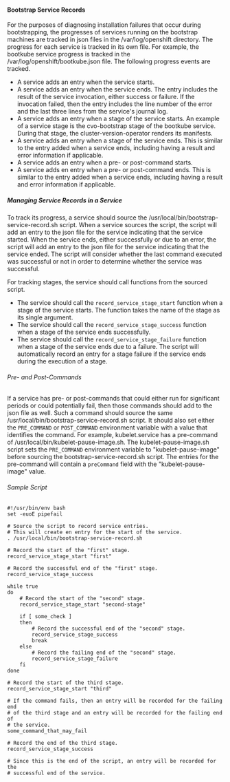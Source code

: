 #### Bootstrap Service Records ####

For the purposes of diagnosing installation failures that occur during bootstrapping, the
progresses of services running on the bootstrap machines are tracked in json files in the
/var/log/openshift directory. The progress for each service is tracked in its own file. For
example, the bootkube service progress is tracked in the /var/log/openshift/bootkube.json
file. The following progress events are tracked.
* A service adds an entry when the service starts.
* A service adds an entry when the service ends. The entry includes the result of the service
invocation, either success or failure. If the invocation failed, then the entry includes
the line number of the error and the last three lines from the service's journal log.
* A service adds an entry when a stage of the service starts. An example of a service stage
is the cvo-bootstrap stage of the bootkube service. During that stage, the
cluster-version-operator renders its manifests.
* A service adds an entry when a stage of the service ends. This is similar to the entry
added when a service ends, including having a result and error information if applicable.
* A service adds an entry when a pre- or post-command starts.
* A service adds en entry when a pre- or post-command ends. This is similar to the entry
added when a service ends, including having a result and error information if applicable.

##### Managing Service Records in a Service #####

To track its progress, a service should source the /usr/local/bin/bootstrap-service-record.sh
script. When a service sources the script, the script will add an entry to the json file for
the service indicating that the service started. When the service ends, either successfully
or due to an error, the script will add an entry to the json file for the service indicating that
the service ended. The script will consider whether the last command executed was successful or
not in order to determine whether the service was successful.

For tracking stages, the service should call functions from the sourced script.
* The service should call the `record_service_stage_start` function when a stage of the service
starts. The function takes the name of the stage as its single argument.
* The service should call the `record_service_stage_success` function when a stage of the service
ends successfully.
* The service should call the `record_service_stage_failure` function when a stage of the service
ends due to a failure. The script will automatically record an entry for a stage failure if the
service ends during the execution of a stage.

###### Pre- and Post-Commands ######

If a service has pre- or post-commands that could either run for significant periods or could
potentially fail, then those commands should add to the json file as well. Such a command should
source the same /usr/local/bin/bootstrap-service-record.sh script. It should also set either the
`PRE_COMMAND` or `POST_COMMAND` environment variable with a value that identifies the command.
For example, kubelet.service has a pre-command of /usr/local/bin/kubelet-pause-image.sh. The
kubelet-pause-image.sh script sets the `PRE_COMMAND` environment variable to "kubelet-pause-image"
before sourcing the bootstrap-service-record.sh script. The entries for the pre-command will
contain a `preCommand` field with the "kubelet-pause-image" value.

###### Sample Script #######

```shell script
#!/usr/bin/env bash
set -euoE pipefail

# Source the script to record service entries.
# This will create en entry for the start of the service.
. /usr/local/bin/bootstrap-service-record.sh

# Record the start of the "first" stage.
record_service_stage_start "first"

# Record the successful end of the "first" stage.
record_service_stage_success

while true
do
    # Record the start of the "second" stage.
    record_service_stage_start "second-stage"
    
    if [ some_check ]
    then
        # Record the successful end of the "second" stage.
        record_service_stage_success
        break
    else
        # Record the failing end of the "second" stage.
        record_service_stage_failure  
    fi
done

# Record the start of the third stage.
record_service_stage_start "third"

# If the command fails, then an entry will be recorded for the failing end
# of the third stage and an entry will be recorded for the failing end of
# the service.
some_command_that_may_fail

# Record the end of the third stage.
record_service_stage_success

# Since this is the end of the script, an entry will be recorded for the
# successful end of the service.
```